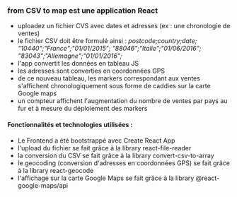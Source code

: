 ### from CSV to map est une application React
  
* uploadez un fichier CVS avec dates et adresses (ex : une chronologie de ventes)
* le fichier CSV doit être formulé ainsi :
*postcode;country;date;*
*"10440";"France";"01/01/2015";*
*"88046";"Italie";"01/06/2016";*
*"83043";"Allemagne";"01/01/2016";*
* l'app convertit les données en tableau JS
* les adresses sont converties en coordonnées GPS
* de ce nouveau tableau, les markers correspondant aux ventes s'affichent chronologiquement sous forme de caddies sur la carte Google maps
* un compteur affichent l'augmentation du nombre de ventes par pays au fur et à mesure du déploiement des markers


#### Fonctionnalités et technologies utilisées : 

* Le Frontend a été bootstrappé avec Create React App
* l'upload du fichier se fait grâce à la library react-file-reader
* la conversion du CSV se fait grâce à la library convert-csv-to-array 
* le geocoding (conversion d'adresses en coordonnées GPS) se fait grâce à la library react-geocode
* l'affichage sur la carte Google Maps se fait grâce à la library @react-google-maps/api
